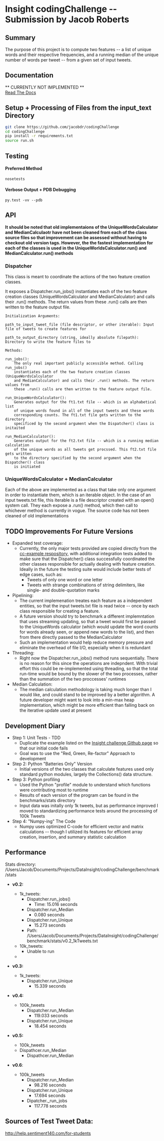 # Insight codingChallenge -- Submission by Jacob Roberts

## Summary
The purpose of this project is to compute two features -- a list of unique words and their respective frequencies, and a running median of the unique number of words per tweet -- from a given set of input tweets. 

## Documentation
** CURRENTLY NOT IMPLEMENTED **  
[Read The Docs](http://codingchallenge.readthedocs.org/en/master)

## Setup + Processing of Files from the input_text Directory
```bash
git clone https://github.com/jacobdr/codingChallenge
cd codingChallenge
pip install -r requirements.txt
source run.sh
```

## Testing  
#### Preferred Method  
`nosetests`  
#### Verbose Output + PDB Debugging  
`py.test -vv --pdb`  

## API  
__It should be noted that old implementaions of the UniqueWordsCalculator and MedianCalculaotr have not been cleaned from each of the class source files so that improvement can be assessed without having to checkout old version tags. However, the the fastest implementation for each of the classes is used in the UniqueWorldsCalculator.run() and MedianCalculator.run() methods__  

###  Dispatcher  
This class is meant to coordinate the actions of the two feature creation
classes.

It exposes a Dispatcher.run_jobs() instantiates each of the two feature creation classes (UniqueWordsCalculator and MedianCalculator) and calls their .run() methods. The return values from these .run() calls are then written to the feature output file.

    Initialization Arguments:

    path_to_input_tweet_file (file descriptor, or other iterable): Input file of tweets to create features for  
    
    path_to_output_directory (string, ideally absolute filepath): Directory to write the feature files to   

    Methods:

    run_jobs():
        The only real important publicly accessible method. Calling run_jobs()
        instantiates each of the two feature creation classes (UniqueWordsCalculator
        and MedianCalculator) and calls their .run() methods. The return values from
        these .run() calls are then written to the feature output file.

    run_UniqueWordsCalculator():
        Generates output for the ft1.txt file -- which is an alphabetical list
        of unique words found in all of the input tweets and these words
        corresponding counts. The ft1.txt file gets written to the directory
        specificed by the second argument when the Dispatcher() class is initaited

    run_MedianCalculator():
        Generates output for the ft2.txt file -- which is a running median calculation
        of the unique words as all tweets get procssed. This ft2.txt file gets written
        to the directory specified by the second argument when the Dispatcher() class
        is initiated

###  UniqueWordsCalculator + MedianCalculator  
Each of the above are implemented as a class that take only one argument in order to instantiate them, which is an iterable object. In the case of an input tweets.txt file, this iterable is a file descriptor created with an open() system call. They each expose a .run() method, which then call to whichever method is currently in vogue. The source code has not been cleaned of old implementations
  

## TODO Improvements For Future Versions
*  Expanded test coverage:
    - Currently, the only major tests provided are copied directly from the [cc-example respository](https://github.com/InsightDataScience/cc-example), with additional integration tests added to make sure that the Dispatcher() class successfully coordinated the other classes responsible for actually dealing with feature creation. Ideally in the future the testing suite would include better tests of edge cases, such as:
        + Tweets of only one word or one letter
        + Tweets with strange combinations of string delimiters, like single- and double-quotation marks
*  Pipelining:
    - The current implemenation treates each feature as a independent entities, so that the input tweets.txt file is read twice -- once by each class responsible for creating a feature. 
    - A future version should try to benchmark a different implemntation that uses streaming updating, so that a tweet would first be passed to the UniqueWords calculator (which would update the word counts for words already seen, or append new words to the list), and then from there directly passed to the MedianCalculator
    - Such an implementation would help reduce memory pressure and eliminate the overhead of file I/O, especially when it is redundant
*  Threading:
    -  Right now the Dispatcher.run_jobs() method runs sequentially. There is no reason for this since the operations are indepndent. With trivial effort this could be re-implemented using threading, so that the total run-time would be bound by the slower of the two processes, rather than the summation of the two proccesses' runtimes
*  Median Calculation:
    -  The median calculation methodology is taking much longer than I would like, and could stand to be improved by a better algorithm. A future developer might want to look into a min-max heap implementation, which might be more efficient than falling back on the iterative update used at present

## Development Diary
* Step 1: Unit Tests - TDD
    - Duplicate the example listed on the [Insight challenge Github page](https://github.com/InsightDataScience/cc-example) so that our initial code fails
    - Goal was to use the "Red, Green, Re-factor" Approach to development
* Step 2: Python "Batteries Only" Version
    - Initial versions of the two classes that calculate features used only standard python modules, largely the Collections() data structure. 
* Step 3: Python profiling
    - Used the Python "profile" module to understand which functions were contributing most to runtime
    - Results of each version of the program can be found in the benchmarks/stats directory
    - Input data was initally only 1k tweets, but as performance improved I moved to standardizing performance tests around the processing of 100k Tweets
* Step 4: "Numpy-ing" The Code
    - Numpy uses optimized C-code for efficient vector and matrix calculations -- though I utilized its features for efficient array creation, insertion, and summary statistic calculation

## Performance
Stats directory: /Users/Jacob/Documents/Projects/DataInsight/codingChallenge/benchmark/stats  

*  **v0.2:**

    -  1k_tweets:
        +  Dispatcher.run_jobs()
            *  Time: 15.016 seconds
        +  Dispatcher.run_Median
            *  0.080 seconds
        +  Dispatcher.run_Unique
            *  15.273 seconds
        +  Path: /Users/Jacob/Documents/Projects/DataInsight/codingChallenge/benchmark/stats/v0.2_1kTweets.txt
    -  10k_tweets:
        +  Unable to run
    -  
* **v0.3:**
    -  1k_tweets:
        +  Dispatcher.run_Unique
            *  15.339 seconds
* **v0.4:**
    - 100k_tweets
        + Dispatcher.run_Median
            * 119.033 seconds
        + Dispatcher.run_Unique
            * 18.454 seconds
* **v0.5:**
    - 100k_tweets
    - Dispathcer.run_Median
        + Dispathcer.run_Median
* **v0.6**:
    - 100k_tweets
        + Dispatcher.run_Median
            * 98.216 seconds 
        + Dispatcher.run_Unique
            * 17.694 seconds
        + Dipatcher._run_jobs
            * 117.778 seconds

## Sources of Test Tweet Data:
http://help.sentiment140.com/for-students



